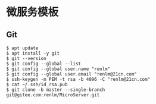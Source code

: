 # 微服务模板
## Git
	$ apt update
	$ apt install -y git
	$ git --version
	$ git config --global --list
	$ git config --global user.name "renlm"
	$ git config --global user.email "renlm@21cn.com"
	$ ssh-keygen -m PEM -t rsa -b 4096 -C "renlm@21cn.com"
	$ cat ~/.ssh/id_rsa.pub
	$ git clone -b master --single-branch git@gitee.com:renlm/MicroServer.git
